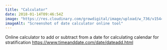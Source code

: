 ```yaml
---
title: "Calculator"
date: 2018-01-14T09:46:54Z
image: "https://res.cloudinary.com/growdigital/image/upload/w_736/v1544047684/date-calculator-38783790665.png"
imageAlt: "Screenshot of date calculator online tool"
---
```


Online calculator to add or subtract from a date for calculating calendar for stratification <https://www.timeanddate.com/date/dateadd.html>
